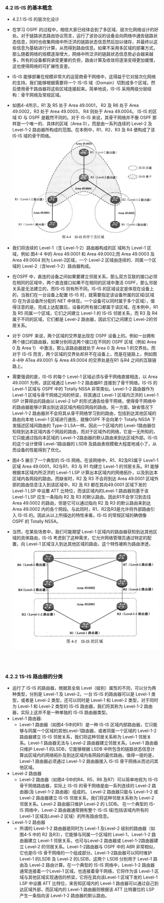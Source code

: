 ### 4.2 IS-IS 的基本概念
- 4.2.1 IS-IS 的层次化设计
- 在学习 OSPF 的过程中，相信大家已经体会到了多区域、层次化网络设计的好处。对于链路状态路由协议而言，运行了该协议的设备会向网络中通告链路状态信息，同时也收集网络中所泛洪的链路状态信息然后加以储存，并最终以这些信息为基础进行计算，从而得到路由信息。如果不采用多区域的部署方式，那么随着网络的规模逐渐增大，网络中所泛洪的链路状态信息势必会越来越多，所有的设备都将承受更重的负担，路由计算及收敛将逐渐变得更加缓慢，这也使得网络的可扩展性变差。
- IS-IS 能够部署在规模非常大的运营商骨干网络中，这得益于它对层次化网络的支持。我们能够根据需要将一个 IS-IS 域（Domain）切割成多个区域，然后使用骨干路由器将这些区域连接起来。简单地说，IS-IS 采用两级分层结构：骨干网络及常规区域。
- 如图4-4所示，R1 及 R5 处于 Area 49.0001， R2 及 R6 处于 Area 49.0002，R3 处于 Area 49.0003， R4 则处于 Area 49.0004。 IS-IS 的区域 ID 与 OSPF 是截然不同的。对于
IS-IS 来说，其骨干网络并不像 OSPF 那样是一个唯一的、具体的区域（Area 0），而是由一系列连续的 Level-2 及 Level-1-2 路由器所构成的范围。在本例中，R1、R2、R3 及 R4 便构成了该IS-IS 域的骨干网络。
![4.4](../pics/4.4.png)

- 我们将连续的 Level-1（含 Level-1-2）路由器构成的区 域称为 Level-1 区域，例如 图4-4 中的 Area 49.0001 和 Area 49.0002;而 Area 49.0003 及 Area 49.0004 则为 Level-2区域，一个 Level-2 区域由连续的、同属一个区域的 Level-2（含Ievel-1-2）路由器构成。
- 在OSPF 中，直连的设备之间如果要建立邻居关系，那么双方互联的接口必领在相同的区域中，两个直连接口如果不在相同的区域中激活 OSPF，那么邻居关系是无法建立的，而IS-IS 则有所不同。IS-IS 的区域设定是体现在设备上的，当我们在一台设备上配置 IS-IS 时，就需要指定该设备所属的区域(区域 ID 在为该设备所分配的 NET 中体现，一个设备可以同时属于多个区域），值得注意的是，完成上达配置后，设备的所有接口都属于该区域。在本例中，R1 及 R5 同属一个区域，它们之间建立 Level-1 的 IS-IS 邻居关系，而 R3 及 R4 属于不同的区域，它们都是 Level-2 路由器，因此它们之间建立 Level-2的邻居关系。
- 对于 OSPF 来说，两个区域的交界是出现在 OSPF 设备上的。例如一台拥有两个接口的路由器，如果分别将这两个接口在不同的 OSPF 区域（例如 Area 0 及 Area 1） 中激活，那么该路由器就处于 Area 0 及 Area 1 的交界处。而对于 IS-IS 而言，两个区域的交界处却并不在设备上，而是在链路上，例如图 4-4中 ATea 49.0001 与 Area 49.0004 的交界处是在R1 与R4 之间的互联链路上。
- 需要强调的是，IS-IS 的每个 Level-1 区域必须与骨干网络直接相连，以 Area 49.0001 为例，该区域通过 Level-1-2 路由器R1 连接到了骨干网络。IS-IS 的 Level-1 区域与 OSPF
中的 Totally NSSA 非常类似。Level-1-2 路由器作为 Level-1 区域与骨干网络之间的桥梁，将其通过 Level-1 区域内泛洪的 Level-1 ISP 计算得出的路由以 Level-2 IsP 的形式通告给骨干网络，使得骨干网络中的路由器能够计算出到达该区域内相应网段的路由。另一方面，缺省情况下 Level-1-2 路由器并不会将其从骨干网络学习到的路由，包括到达其他区域的路由向本地 Level-1 区域进行通告，就像OSPF 不会向某个 Totally NSSA 下发描述区域间路由的 Type-3 LSA一样。因此一个区域内的 Level-1路由器仅知晓到达本区域内各个网段的路由，而对于区域外的网络，它是一无所知的，它只能通过指向本区域的 Level-1-2路由器的默认路由来到达区域外部。IS-IS 的这个设计使得 Level-1路由器的 LSDB 及路由表规模极大程度地减小了，从而设备的性能得到了优化。
- 图4-5 展示了一个典型的 IS-IS 网络。在该网络中，R1、R2及R3属于 Leve1-1 区域 Area 49.0001，R2与R1、R3 与 R1 均建立 Level-1 的邻居关系。R1 能够根据本区域内所泛洪的 Level-1 LSP 计算出本区域内的网络拓扑，以及到达本区域内各网段的路由。而缺省时，R2 及 R3 不会将到达 Area 49.0001 区域外部的路由信息注入到该区域中，R2 及 R3 都在其向49.0001 区域下发的 Level-1 LSP 中设置 ATT 比特位，而该区域内的Level-1 路由器则基于该 Level-1 LSP 应生一条指向 R2 及 R3 的默认路由。因此R1不会学习到去往 Area 49.0002 的路由，但是它可以通过指向 R2 及 R3 的默认路由来到达 Area 49.0002 内的各个网段。与此同时，R1、R2及R3是允许将外部路由引入 IS-IS 的。因此从以上所描达的特性来看，IS-IS 的常规区域的确很像 OSPF 的 Totally NSSA。
- 当然，在某些场景中，我们可能期望 Level-1 区域内的路由器获知到达其他区域的具体路由，IS-IS 考虑到了这种需求，它允许网络管理员通过特定的配置，向 Level-1 区域注入到达其他区域的路由，这个特性被称为路由渗透，
![4.5](../pics/4.5.png)

<br>
<br>

### 4.2.2 1S-IS 路由器的分类
- 运行了 IS-IS 的路由器，根据其全局 Level（级别）属性的不同，可以分为两种类型，分别是 Level-1 及 Level-2。一台 IS-IS 的路由器可以是 Level-1 类型，或者是 Level-2 类型，还可以同时是 Level-1 和 Level-2 类型，对于同时为 Level-1 和 Level-2 类型的 IS-IS 路由器，我们将其称为 Level-1-2 路由器，实际上这并不是一种单独的 IS-IS 路由器类型。
- Level-1 路由器: 
  - Level-1 路由器（如图4-5中的R1）是一种 IS-IS 区域内部路由器，它只能够与同属一个区域的其他Level-1路由器，或者同属一个区域的 Level-1-2 路由器建立 IS-IS 邻居关系，我们将这种邻居关系称为 Level-1 邻居关系。Level-1 路由器无法与 Level-2 路由器建立邻居关系。Level-1 路由器只维护 Level-1 的LSDB，它能够根据 LSDB 中所包含的链路状态信息计算出区域内的网络拓扑及到达区域内各网段的最优路由。值得一提的是，Level-1 路由器必须通过 Level-1-2 路由器接入 IS-IS 骨干网络从而访问其他区域。
- Level-2 路由器
  - Level-2 路由器（如图4-5中的R4、R5、R6 及R7）可以简单地视为 IS-IS 骨干网络路由器，实际上 IS-IS 的骨干网络是由一系列连续的 Level-2 路由器(及 Level-1-2 路由器）组成的。
Level-2 路由器只能与 Level-1-2 或 Level-2 路由器建立 IS-IS 邻居关系，我们将这种邻居关系称为 Level-2 邻居关系。Level-2 路由器只维护 Level-2 的 LSDB。 在一个典型的 IS-IS 网络中，Level-2 路由器通常拥有整个 IS-IS 域(包括该域内所有的 Level-1 区域及Level-2 区域）的所有路由信息。
- Level-1-2 路由器
  - 所谓的 Level-1-2 路由器是同时为 Level-1 及Level-2 级别的路由器（如 图4-5 中的 R2 及R3），它能够与同属一个区域的 Level-1、Level-1-2 路由器建立 Level-1 邻居关系，也可与Level-2 路由器或 Level-1-2路由器建立 Level-2 的邻居关系。Level-1-2路由器与 OSPF 中的 ABR 非常相似，它也是IS-IS 骨干网络的一个组成部分。Level-1-2路由器可以同时维护 Level-1 的LSDB 及 Level-2 的LSDB，这两个 LSDB 分别用于 Level-1 路由及 Level-2 路由计算。在一个典型的 IS-IS 网络中，Level-1-2 路由器通常连接着一个Level-1 区域，也连接着骨千网络，它将作为该 Level-1 区域与其他区域实现通信的桥梁，它将在其向该Level-1 区域下发的 Level-1 LSP 中设置 ATT 比特位，来告知区域内的 Level-1 路由器可以通过自己到达区域外部，而区域内的 Level-1 路由器则根据该 ATT 比特置位的 LSP 产生一条指向该 Level-1-2 路由器的默认路由。